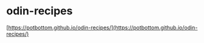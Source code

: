 # odin-recipes
[https://potbottom.github.io/odin-recipes/](https://potbottom.github.io/odin-recipes/)